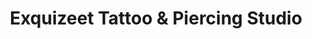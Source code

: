 ---
title: "Exquizeet Tattoo & Piercing Studio"
url: /brampton/exquizeet-tattoo-and-piercing-studio/
shop: tattoo
---